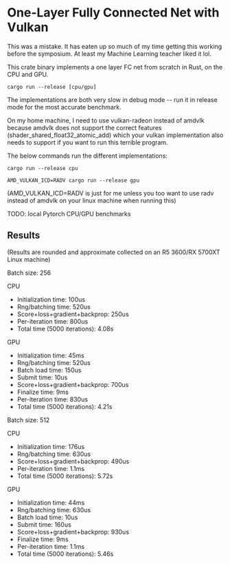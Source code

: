 One-Layer Fully Connected Net with Vulkan
=

This was a mistake. It has eaten up so much of my time getting this working before the symposium. At least my Machine Learning teacher liked it lol.

This crate binary implements a one layer FC net from scratch in Rust, on the CPU and GPU.

```
cargo run --release [cpu/gpu]
```

The implementations are both very slow in debug mode -- run it in release mode for the most accurate benchmark.

On my home machine, I need to use vulkan-radeon instead of amdvlk because amdvlk does not support the correct features (shader_shared_float32_atomic_add) which your vulkan implementation also needs to support if you want to run this terrible program.

The below commands run the different implementations:

```
cargo run --release cpu

AMD_VULKAN_ICD=RADV cargo run --release gpu
```

(AMD_VULKAN_ICD=RADV is just for me unless you too want to use radv instead of amdvlk on your linux machine when running this)

TODO: local Pytorch CPU/GPU benchmarks

## Results

(Results are rounded and approximate collected on an R5 3600/RX 5700XT Linux machine)

Batch size: 256

CPU
- Initialization time:          100us
- Rng/batching time:            520us
- Score+loss+gradient+backprop: 250us
- Per-iteration time:           800us
- Total time (5000 iterations): 4.08s

GPU
- Initialization time:          45ms
- Rng/batching time:            520us
- Batch load time:              150us
- Submit time:                  10us
- Score+loss+gradient+backprop: 700us
- Finalize time:                9ms
- Per-iteration time:           830us
- Total time (5000 iterations): 4.21s

Batch size: 512

CPU
- Initialization time:          176us
- Rng/batching time:            630us
- Score+loss+gradient+backprop: 490us
- Per-iteration time:           1.1ms
- Total time (5000 iterations): 5.72s

GPU
- Initialization time:          44ms
- Rng/batching time:            630us
- Batch load time:              10us
- Submit time:                  160us
- Score+loss+gradient+backprop: 930us
- Finalize time:                9ms
- Per-iteration time:           1.1ms
- Total time (5000 iterations): 5.46s
